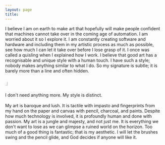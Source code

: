 ```yaml
---
layout: page
title: 
---
```

<div class="header__inline" style="max-width:600px">
     <p>I believe I am on earth to make art that hopefully will make people confident that machines cannot take over in the coming age of automation. I am worried about it so I explore it. I am constantly creating software and hardware and including them in my artistic process as much as possible, see how much I can let it take over before I lose grasp of it. I once was called a quisling when I explained how I work. I believe that good art has a recognisable and unique style with a human touch. I have such a style; nobody makes anything similar to what I do. So my signature is subtle; it is barely more than a line and often hidden.<H3 style="color: #CCCCCC;">⅃</H3>I don't need anything more. My style is distinct.
        <br><br>
     My art is baroque and lush. It is tactile with impasto and fingerprints from my hand on the paper and canvas with pencil, charcoal, and paints. Despite how much technology is involved, it is profoundly human and done with passion. My art is a jungle and majesty, and not just me. It is everything we don't want to lose as we can glimpse a ruined world on the horizon. Too much of a good thing is fantastic; that is my aesthetic. I will let the brushes swing and the pencil glide, and God decides if anyone will like it.</p>
</div>

